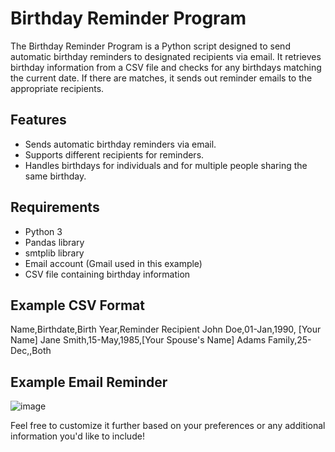 # Birthday Reminder Program

The Birthday Reminder Program is a Python script designed to send automatic birthday reminders to designated recipients via email. It retrieves birthday information from a CSV file and checks for any birthdays matching the current date. If there are matches, it sends out reminder emails to the appropriate recipients.

## Features

- Sends automatic birthday reminders via email.
- Supports different recipients for reminders.
- Handles birthdays for individuals and for multiple people sharing the same birthday.

## Requirements

- Python 3
- Pandas library
- smtplib library
- Email account (Gmail used in this example)
- CSV file containing birthday information

## Example CSV Format

Name,Birthdate,Birth Year,Reminder Recipient
John Doe,01-Jan,1990, [Your Name]
Jane Smith,15-May,1985,[Your Spouse's Name]
Adams Family,25-Dec,,Both

## Example Email Reminder
![image](https://github.com/vbageek14/birthdayreminders/assets/119551962/5140fa9c-7ff9-4681-8843-fae2346b20b6)

Feel free to customize it further based on your preferences or any additional information you'd like to include!
